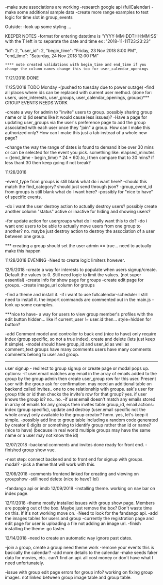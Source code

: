 -make sure associations are working
-research google api (fullCalendar)
-make some additional sample data
-create more range examples to test logic for time slot in group_events 


Outside:
-look up some styling ...



KEEPER NOTES
-format for entering datetime is 'YYYY-MM-DDTHH:MM:SS' with the T left in to separate the date and time ex :"2018-11-11T23:23:23"

   "id": 2,
    "user_id": 2,
    "begin_time": "Friday, 23 Nov 2018  8:00 PM",
    "end_time": "Saturday, 24 Nov 2018 12:00 PM"

    **** note created validations with begin_time and end_time if you change the column names change this too for user_calendar_openings


11/21/2018
DONE

11/25/2018 TODO Monday -(pushed to tuesday due to power outage)
-find all places where ids can be replaced with current user method. (done for: users, user_interests, user_groups, user_calendar_openings, groups)*** GROUP EVENTS NEEDS WORK

 
-create a way for admin to "invite" users to group. possibly sharing group name or id (id seems like it would cause less issues)? 
  -Have a page for updating user_groups via the user's preference page to add the group associated with each user once they "join" a group. How can I make this authorized only? How can I make this just a tab instead of a whole new page?

-change the way the range of dates is found to demand it be over 30 mins or can be selected for the event you pick. something like:
 elapsed_minutes = ((end_time - begin_time) * 24 * 60).to_i
 then compare that to 30 mins? if less thant 30 then keep going if not break?

 11/28/2018
 
 -event_type from groups is still blank what do i want here?
  -should this match the find_category? should just send through json?
 -group_event_id from groups is still blank what do I want here?
  -possibly for "nice to have" of specific events.

  -do i want the user destroy action to actually destroy users? possibly create another column "status" active or inactive for hiding and showing users?

  -for update action for usergroups what do i really want this to do? 
    -do i want end users to be able to actually move users from one group to another? no. maybe just destroy action to destroy the association of a user between one group.

     

*** creating a group should set the user admin == true... need to actually make this happen


11/28/2018
EVENING 
-Need to create logic limiters however. 


12/5/2018
-create a way for interests to populate when users signup/create. Default the values to 0. Still need logic to limit the values. (not super essential)
-create info for show page for groups
-create edit page for groups.
-create image_url column for groups

-find a theme and install it.
-if i want to use fullcalendar-scheduler I still need to install it. the import commands are commented out in the main.js
-look up some examples.


***nice to have- a way for users to view group member's profiles with the edit button hidden... like if current_user != user.id then... style=hidden for button? 

-add Comment model and controller to back end (nice to have) only require index (group specific, so not a true index), create and delete (lets just keep it simple).
-model should have group_id and user_id as well as comment_text 
groups have many comments
users have many comments
comments belong to user and group.

******

user signup - redirect to group signup or create page or modal pops up.
options:
-if user.email matches any email in the array of emails added to the group by the group admin then create user_group row for this user. Present user with the group ask for confirmation. may need an additional table on backend called invites.. one to one relationship with groups. ask's user for group title or id then checks the invite's row for that group? yes.
if user knows the group id? no.. no.
-if user.email doesn't match any emails stored in array of emails for any groups then
invites table
group_id, email
actions: index (group specific), update and destroy (user.email specific not the whole array)
only available to the group creator? hmm. yes, let's keep it simple.
-possibly add line to group table including a random code generated by creator 6 digits or something to identify group rather than id or name? (nice to have) (because in real world multiple groups may have the same name or a user may not know the id)

12/07/2018
-backend comments and invites done ready for front end.
-finished group show vue.

-next step: connect backend and to front end for signup with groups. modal?
-pick a theme that will work with this.

12/08/2018
-comments frontend linked for creating and viewing on groupshow
  -still need delete (nice to have? lol)

  -fandango api or imdb
12/09/2018
-installing theme. working on nav bar on index page.

12/11/2018
-theme mostly installed issues with group show page. Members are popping out of the box. Maybe just remove the box? Don't waste time on this. If it's not working move on.
-Need to look for the fandango api.
-add the images tables for users and group
  -currently the registration page and edit page for user is      uploading a file not adding an image url.
-finish installing the theme: go faster.

12/14/2018
-need to create an automatic way ignore past dates.

-join a group, create a group need theme work
-remove your events this is basically the calendar? 
  -add more details to the calendar
-make seeds faker data for movies, etc.. can't find an api. all cost money or don't have what I need unfortunately. 


-issue with group edit page errors for group info? 
working on fixing group images. not linked between group image table and group table.

